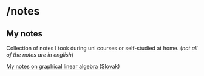 # /notes
## My notes
Collection of notes I took during uni courses or self-studied at home. (*not all of the notes are in english*) 


[My notes on graphical linear algebra (Slovak)](https://github.com/miroslavkurka/notes-on-gla)



